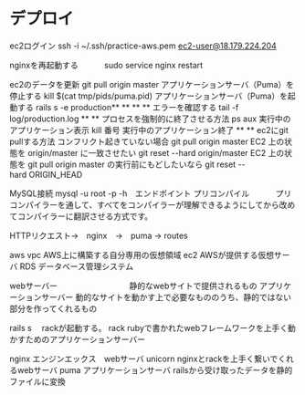 # デプロイ

ec2ログイン	 	  ssh -i ~/.ssh/practice-aws.pem ec2-user@18.179.224.204

nginxを再起動する	 				　　　sudo service nginx restart

ec2のデータを更新						 git pull origin master
アプリケーションサーバ（Puma）を停止する	 kill $(cat tmp/pids/puma.pid)
アプリケーションサーバ（Puma）を起動する	 rails s -e production**
**
**
**
エラーを確認する						tail -f log/production.log
**
**
プロセスを強制的に終了させる方法
ps aux	実行中のアプリケーション表示
kill 番号	実行中のアプリケーション終了
**
**
ec2にgit pullする方法
コンフリクト起きていない場合									git pull origin master
EC2 上の状態を origin/master に一致させたい						git reset --hard origin/master
EC2 上の状態を git pull origin master の実行前にもどしたいなら		git reset --hard ORIGIN_HEAD

MySQL接続		  mysql -u root -p -h　エンドポイント
プリコンパイル	　　　プリコンパイラーを通して、すべてをコンパイラーが理解できるようにしてから改めてコンパイラーに翻訳させる方式です。

HTTPリクエスト→　nginx　→　puma → routes

aws vpc					AWS上に構築する自分専用の仮想領域
ec2 						AWSが提供する仮想サーバ
RDS 						データベース管理システム

webサーバー　　　　　　　　　静的なwebサイトで提供されるもの
アプリケーションサーバー		動的なサイトを動かす上で必要なもののうち、静的ではない部分を作ってくれるもの

rails s    　rackが起動する。
rack 	rubyで書かれたwebフレームワークを上手く動かすためのアプリケーションサーバー

nginx        エンジンエックス　webサーバ
unicorn	nginxとrackを上手く繋いでくれるwebサーバ
puma       アプリケーションサーバ  	railsから受け取ったデータを静的ファイルに変換

